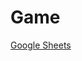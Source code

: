# Game
[Google Sheets](https://docs.google.com/spreadsheets/d/1KxyG1NFunCMgIsFTx_xRbkm21_MNciRZpo4Cnk8m7t8/edit?gid=0#gid=0)